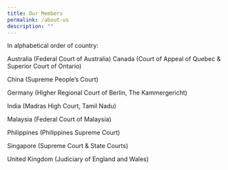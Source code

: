 ```yaml
---
title: Our Members
permalink: /about-us
description: ""
---
```



In alphabetical order of country:

Australia (Federal Court of Australia) Canada (Court of Appeal of Quebec & Superior Court of Ontario) 

China (Supreme People’s Court) 

Germany (Higher Regional Court of Berlin, The Kammergericht)

India (Madras High Court, Tamil Nadu)

Malaysia (Federal Court of Malaysia) 

Philippines (Philippines Supreme Court) 

Singapore (Supreme Court & State Courts) 

United Kingdom (Judiciary of England and Wales)